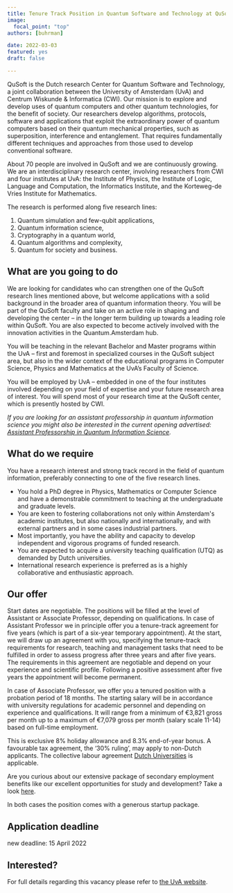 ```yaml
---
title: Tenure Track Position in Quantum Software and Technology at QuSoft
image:
  focal_point: "top"
authors: [buhrman]

date: 2022-03-03
featured: yes
draft: false

---
```


QuSoft is the Dutch research Center for Quantum Software and Technology, a joint collaboration between the University of Amsterdam (UvA) and Centrum Wiskunde & Informatica (CWI). Our mission is to explore and develop uses of quantum computers and other quantum technologies, for the benefit of society. Our researchers develop algorithms, protocols, software and applications that exploit the extraordinary power of quantum computers based on their quantum mechanical properties, such as superposition, interference and entanglement. That requires fundamentally different techniques and approaches from those used to develop conventional software.



About 70 people are involved in QuSoft and we are continuously growing. We are an interdisciplinary research center, involving researchers from CWI and four institutes at UvA:
the Institute of Physics, the Institute of Logic, Language and Computation, the Informatics Institute, and the Korteweg-de Vries Institute for Mathematics.



The research is performed along five research lines:
1. Quantum simulation and few-qubit applications,
2. Quantum information science,
3. Cryptography in a quantum world,
4. Quantum algorithms and complexity,
5. Quantum for society and business.
<!--more-->

## What are you going to do

We are looking for candidates who can strengthen one of the QuSoft research lines mentioned above, but welcome applications with a solid background in the broader area of quantum information theory. You will be part of the QuSoft faculty and take on an active role in shaping and developing the center – in the longer term building up towards a leading role within QuSoft. You are also expected to become actively involved with the innovation activities in the Quantum.Amsterdam hub.

You will be teaching in the relevant Bachelor and Master programs within the UvA – first and foremost in specialized courses in the QuSoft subject area, but also in the wider context of the educational programs in Computer Science, Physics and Mathematics at the UvA’s Faculty of Science.

You will be employed by UvA – embedded in one of the four institutes involved depending on your field of expertise and your future research area of interest. You will spend most of your research time at the QuSoft center, which is presently hosted by CWI.

*If you are looking for an assistant professorship in quantum information science you might also be interested in the current opening advertised: [Assistant Professorship in Quantum Information Science](https://vacatures.uva.nl/UvA/job/ivi/742510202/).*


## What do we require
You have a research interest and strong track record in the field of quantum information, preferably connecting to one of the five research lines.
* You hold a PhD degree in Physics, Mathematics or Computer Science and have a demonstrable commitment to teaching at the undergraduate and graduate levels.
* You are keen to fostering collaborations not only within Amsterdam's academic institutes, but also nationally and internationally, and with external partners and in some cases industrial partners.
* Most importantly, you have the ability and capacity to develop independent and vigorous programs of funded research.
* You are expected to acquire a university teaching qualification (UTQ) as demanded by Dutch universities.
* International research experience is preferred as is a highly collaborative and enthusiastic approach.

## Our offer
Start dates are negotiable. The positions will be filled at the level of Assistant or Associate Professor, depending on qualifications. In case of Assistant Professor we in principle offer you a tenure-track agreement for five years (which is part of a six-year temporary appointment). At the start, we will draw up an agreement with you, specifying the tenure-track requirements for research, teaching and management tasks that need to be fulfilled in order to assess progress after three years and after five years. The requirements in this agreement are negotiable and depend on your experience and scientific profile. Following a positive assessment after five years the appointment will become permanent.

In case of Associate Professor, we offer you a tenured position with a probation period of 18 months. The starting salary will be in accordance with university regulations for academic personnel and depending on experience and qualifications. It will range from a minimum of €3,821 gross per month up to a maximum of €7,079 gross per month (salary scale 11-14) based on full-time employment.

This is exclusive 8% holiday allowance and 8.3% end-of-year bonus. A favourable tax agreement, the ‘30% ruling’, may apply to non-Dutch applicants. The collective labour agreement [Dutch Universities](https://www.universiteitenvannederland.nl/en/cao) is applicable.

Are you curious about our extensive package of secondary employment benefits like our excellent opportunities for study and development? Take a look [here](https://www.uva.nl/en/faculty/faculty-of-science/working-at-the-faculty/working-at-the-faculty-of-science.html).

In both cases the position comes with a generous startup package.

## Application deadline
new deadline: 15 April 2022

## Interested?
For full details regarding this vacancy please refer to [the UvA website](https://vacatures.uva.nl/UvA/job/QuSoft/742509902/).
